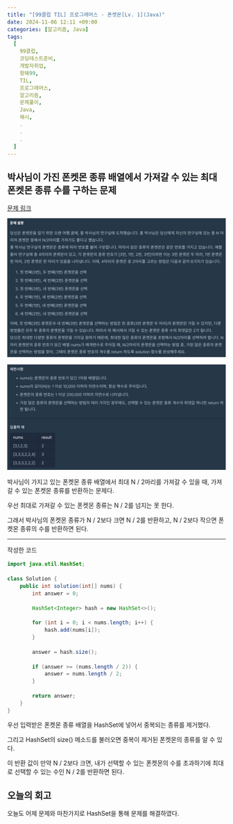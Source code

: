 ```yaml
---
title: "[99클럽 TIL] 프로그래머스 - 폰켓몬[Lv. 1](Java)"
date: 2024-11-06 12:11 +09:00
categories: [알고리즘, Java]
tags:
  [
    99클럽,
    코딩테스트준비,
    개발자취업,
    항해99,
    TIL,
    프로그래머스,
    알고리즘,
    문제풀이,
    Java,
    해시,
    .
    .
    .
  ]
---
```


## 박사님이 가진 폰켓몬 종류 배열에서 가져갈 수 있는 최대 폰켓몬 종류 수를 구하는 문제

[문제 링크](https://school.programmers.co.kr/learn/courses/30/lessons/1845)

![문제 설명](https://github.com/jungi0531/images/blob/main/algorithm_99club_10_01.png?raw=true)

![문제 설명](https://github.com/jungi0531/images/blob/main/algorithm_99club_10_02.png?raw=true)

박사님이 가지고 있는 폰켓몬 종류 배열에서 최대 N / 2마리를 가져갈 수 있을 때, 가져갈 수 있는 폰켓몬 종류를 반환하는 문제다.

우선 최대로 가져갈 수 있는 폰켓몬 종류는 N / 2를 넘지는 못 한다. 

그래서 박사님의 폰켓몬 종류가 N / 2보다 크면 N / 2를 반환하고, N / 2보다 작으면 폰켓몬 종류의 수를 반환하면 된다.

---

작성한 코드

```java
import java.util.HashSet;

class Solution {
    public int solution(int[] nums) {
        int answer = 0;
        
        HashSet<Integer> hash = new HashSet<>();
        
        for (int i = 0; i < nums.length; i++) {
            hash.add(nums[i]);
        }
        
        answer = hash.size();
        
        if (answer >= (nums.length / 2)) {
            answer = nums.length / 2;
        }
        
        return answer;
    }
}
```

우선 입력받은 폰켓몬 종류 배열을 HashSet에 넣어서 중복되는 종류를 제거했다.

그리고 HashSet의 size() 메소드를 불러오면 중복이 제거된 폰켓몬의 종류를 알 수 있다.

이 반환 값이 만약 N / 2보다 크면, 내가 선택할 수 있는 폰켓몬의 수를 초과하기에 최대로 선택할 수 있는 수인 N / 2를 반환하면 된다.

## 오늘의 회고

오늘도 어제 문제와 마찬가지로 HashSet을 통해 문제를 해결하였다.